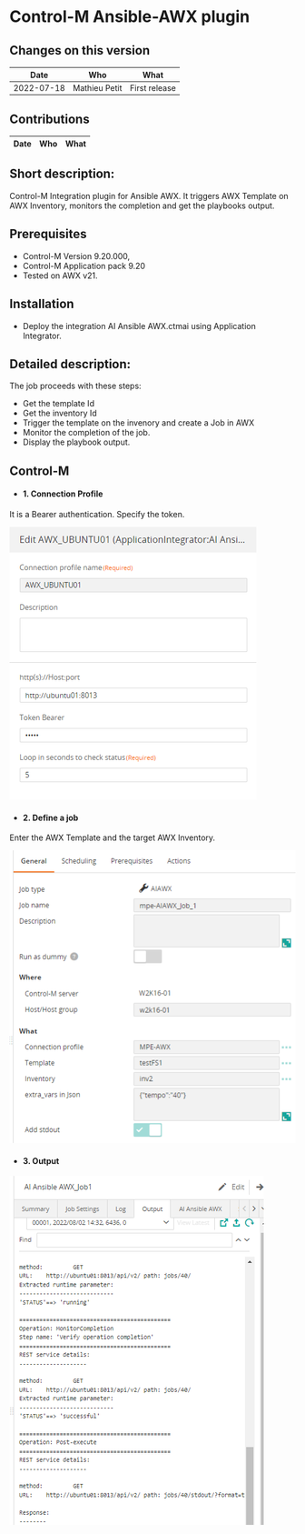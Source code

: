 # Control-M Ansible-AWX plugin
## Changes on this version

| Date | Who | What |
| - | - | - |
| 2022-07-18 | Mathieu Petit | First release |


## Contributions

| Date | Who | What |
| - | - | - |


## Short description:
Control-M Integration plugin for Ansible AWX.
It triggers AWX Template on AWX Inventory, monitors the completion and get the playbooks output.

## Prerequisites

- Control-M Version 9.20.000,
- Control-M Application pack 9.20
- Tested on AWX v21.


## Installation

- Deploy the integration AI Ansible AWX.ctmai using Application Integrator.
 
## Detailed description:

The job proceeds with these steps:
- Get the template Id
- Get the inventory Id
- Trigger the template on the invenory and create a Job in AWX
- Monitor the completion of the job.
- Display the playbook output.
 

## Control-M

* #### 1. Connection Profile 

It is a Bearer authentication.
Specify the token.

![](./images/connprof.png)

* #### 2. Define a job

Enter the AWX Template and the target AWX Inventory.

![](./images/job.png)

* #### 3. Output

![](./images/output.png)
